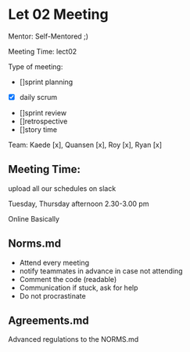 # Let 02 Meeting

Mentor: Self-Mentored ;)

Meeting Time: lect02

Type of meeting: 
- []sprint planning
- [x] daily scrum
- []sprint review
- []retrospective
- []story time

Team: Kaede [x], Quansen [x], Roy [x], Ryan [x]



## Meeting Time: 

upload all our schedules on slack

Tuesday, Thursday afternoon 2.30-3.00 pm

Online Basically



## Norms.md

- Attend every meeting
- notify teammates in advance in case not attending
- Comment the code (readable)
- Communication if stuck, ask for help
- Do not procrastinate



## Agreements.md

Advanced regulations to the NORMS.md




